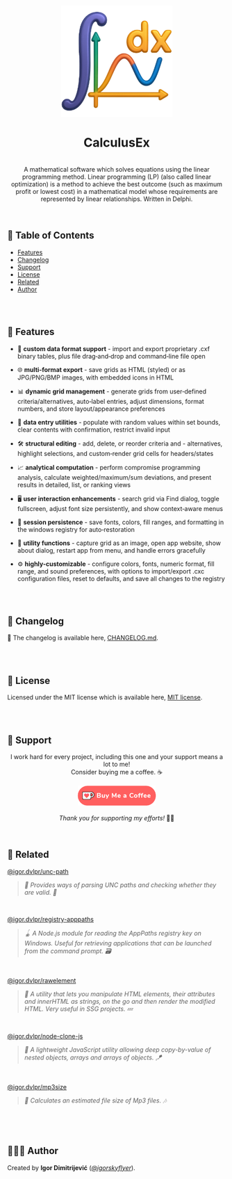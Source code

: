 <div align="center">
  <img src="https://raw.githubusercontent.com/igorskyflyer/calculus-ex/main/assets/calculus-ex.png" alt="Icon of CalculusEx" width="256" height="256">
<h1 align="center">CalculusEx</h1>
</div>

<br>

<div align="center">
  A mathematical software which solves equations using the linear programming method. Linear programming (LP) (also called linear optimization) is a method to achieve the best outcome (such as maximum profit or lowest cost) in a mathematical model whose requirements are represented by linear relationships. Written in Delphi.
</div>

<br>
<br>

## 📃 Table of Contents

- [Features](#-features)
- [Changelog](#-changelog)
- [Support](#-support)
- [License](#-license)
- [Related](#-related)
- [Author](#-author)

<br>
<br>

## 🤖 Features

- 📂 **custom data format support** - import and export proprietary .cxf binary tables, plus file drag‑and‑drop and command‑line file open

- 🌐 **multi‑format export** - save grids as HTML (styled) or as JPG/PNG/BMP images, with embedded icons in HTML

- 📊 **dynamic grid management** - generate grids from user‑defined criteria/alternatives, auto‑label entries, adjust dimensions, format numbers, and store layout/appearance preferences

- 🎲 **data entry utilities** - populate with random values within set bounds, clear contents with confirmation, restrict invalid input

- 🛠️ **structural editing** - add, delete, or reorder criteria and - alternatives, highlight selections, and custom‑render grid cells for headers/states

- 📈 **analytical computation** - perform compromise programming analysis, calculate weighted/maximum/sum deviations, and present results in detailed, list, or ranking views

- 🖥️ **user interaction enhancements** - search grid via Find dialog, toggle fullscreen, adjust font size persistently, and show context‑aware menus

- 💾 **session persistence** - save fonts, colors, fill ranges, and formatting in the windows registry for auto‑restoration

- 🧰 **utility functions** - capture grid as an image, open app website, show about dialog, restart app from menu, and handle errors gracefully

- ⚙️ **highly-customizable** - configure colors, fonts, numeric format, fill range, and sound preferences, with options to import/export .cxc configuration files, reset to defaults, and save all changes to the registry

<br>
<br>

## 📝 Changelog

📑 The changelog is available here, [CHANGELOG.md](https://github.com/igorskyflyer/calculus-ex/blob/main/CHANGELOG.md).

<br>
<br>

## 🪪 License

Licensed under the MIT license which is available here, [MIT license](https://github.com/igorskyflyer/calculus-ex/blob/main/LICENSE.txt).

<br>
<br>

## 💖 Support

<div align="center">
  I work hard for every project, including this one and your support means a lot to me!
  <br>
  Consider buying me a coffee. ☕
  <br>
  <br>
  <a href="https://ko-fi.com/igorskyflyer" target="_blank"><img src="https://raw.githubusercontent.com/igorskyflyer/igorskyflyer/main/assets/ko-fi.png" alt="Donate to igorskyflyer" width="180" height="46"></a>
  <br>
  <br>
  <em>Thank you for supporting my efforts!</em> 🙏😊
</div>

<br>
<br>

## 🧬 Related

[@igor.dvlpr/unc-path](https://www.npmjs.com/package/@igor.dvlpr/unc-path)

> _🥽 Provides ways of parsing UNC paths and checking whether they are valid. 🎱_

<br>

[@igor.dvlpr/registry-apppaths](https://www.npmjs.com/package/@igor.dvlpr/registry-apppaths)

> _🪀 A Node.js module for reading the AppPaths registry key on Windows. Useful for retrieving applications that can be launched from the command prompt. 🗃_

<br>

[@igor.dvlpr/rawelement](https://www.npmjs.com/package/@igor.dvlpr/rawelement)

> _🐯 A utility that lets you manipulate HTML elements, their attributes and innerHTML as strings, on the go and then render the modified HTML. Very useful in SSG projects. 💤_

<br>

[@igor.dvlpr/node-clone-js](https://www.npmjs.com/package/@igor.dvlpr/node-clone-js)

> _🧬 A lightweight JavaScript utility allowing deep copy-by-value of nested objects, arrays and arrays of objects. 🪁_

<br>

[@igor.dvlpr/mp3size](https://www.npmjs.com/package/@igor.dvlpr/mp3size)

> _🧮 Calculates an estimated file size of Mp3 files. 🎶_

<br>
<br>
<br>

## 👨🏻‍💻 Author
Created by **Igor Dimitrijević** ([*@igorskyflyer*](https://github.com/igorskyflyer/)).
